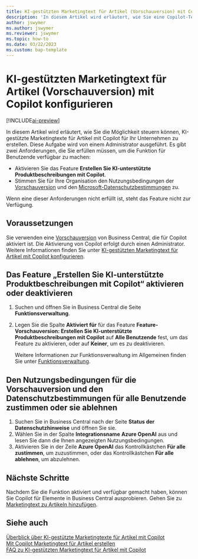 ```yaml
---
title: KI-gestützten Marketingtext für Artikel (Vorschauversion) mit Copilot konfigurieren
description: 'In diesem Artikel wird erläutert, wie Sie eine Copilot-Testversion von Business Central erhalten und Copilot in einer Umgebung aktivieren'
author: jswymer
ms.author: jswymer
ms.reviewer: jswymer
ms.topic: how-to
ms.date: 03/22/2023
ms.custom: bap-template
---
```


# <a name="configure-ai-powered-item-marketing-text-preview-with-copilot"></a>KI-gestützten Marketingtext für Artikel (Vorschauversion) mit Copilot konfigurieren

[!INCLUDE[ai-preview](includes/ai-preview.md)]

In diesem Artikel wird erläutert, wie Sie die Möglichkeit steuern können, KI-gestützte Marketingtexte für Artikel mit Copilot für Ihr Unternehmen zu erstellen. Diese Aufgabe wird von einem Administrator ausgeführt. Es gibt zwei Anforderungen, die Sie erfüllen müssen, um die Funktion für Benutzende verfügbar zu machen:

- Aktivieren Sie das Feature **Erstellen Sie KI-unterstützte Produktbeschreibungen mit Copilot**.
- Stimmen Sie für Ihre Organisation den Nutzungsbedingungen der [Vorschauversion](https://dynamics.microsoft.com/legaldocs/supp-dynamics365-preview/) und den [Microsoft-Datenschutzbestimmungen](https://go.microsoft.com/fwlink/?LinkId=521839) zu.

Wenn eine dieser Anforderungen nicht erfüllt ist, steht das Feature nicht zur Verfügung.

## <a name="prerequisites"></a>Voraussetzungen

Sie verwenden eine [Vorschauversion](ai-preview-getstarted.md) von Business Central, die für Copilot aktiviert ist. Die Aktivierung von Copilot erfolgt durch einen Administrator. Weitere Informationen finden Sie unter [KI-gestützten Marketingtext für Artikel mit Copilot konfigurieren](enable-ai.md).

## <a name="enable-or-disable-create-ai-powered-product-descriptions-with-copilot"></a>Das Feature „Erstellen Sie KI-unterstützte Produktbeschreibungen mit Copilot“ aktivieren oder deaktivieren

1. Suchen und öffnen Sie in Business Central die Seite **Funktionsverwaltung**.
2. Legen Sie die Spalte **Aktiviert für** für das Feature **Feature-Vorschauversion: Erstellen Sie KI-unterstützte Produktbeschreibungen mit Copilot** auf **Alle Benutzende** fest, um das Feature zu aktivieren, oder auf **Keiner**, um es zu deaktivieren.

   Weitere Informationen zur Funktionsverwaltung im Allgemeinen finden Sie unter [Funktionsverwaltung](/dynamics365/business-central/dev-itpro/administration/feature-management).

## <a name="consent-to-or-reject-preview-and-privacy-terms-and-conditions-for-all-users"></a>Den Nutzungsbedingungen für die Vorschauversion und den Datenschutzbestimmungen für alle Benutzende zustimmen oder sie ablehnen

1. Suchen Sie in Business Central nach der Seite **Status der Datenschutzhinweise** und öffnen Sie sie.
2. Wählen Sie in der Spalte **Integrationsname** **Azure OpenAI** aus und lesen Sie dann die Ihnen angezeigten Nutzungsbedingungen.
3. Aktivieren Sie in der Zeile **Azure OpenAI** das Kontrollkästchen **Für alle zustimmen**, um zuzustimmen, oder das Kontrollkästchen **Für alle ablehnen**, um abzulehnen.

## <a name="next-steps"></a>Nächste Schritte

Nachdem Sie die Funktion aktiviert und verfügbar gemacht haben, können Sie Copilot für Elemente in Business Central ausprobieren. Gehen Sie zu [Marketingtext zu Artikeln hinzufügen](item-marketing-text.md).  

## <a name="see-also"></a>Siehe auch

[Überblick über KI-gestützte Marketingtexte für Artikel mit Copilot](ai-overview.md)  
[Mit Copilot Marketingtext für Artikel erstellen](item-marketing-text.md)  
[FAQ zu KI-gestützten Marketingtext für Artikel mit Copilot](ai-faq.md)  
